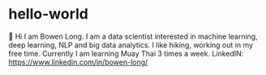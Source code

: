 # hello-world
👋 Hi I am Bowen Long. I am a data scientist interested in machine learning, deep learning, NLP and big data analytics. I like hiking, working out in my free time. Currently I am learning Muay Thai 3 times a week. LinkedIN: https://www.linkedin.com/in/bowen-long/

